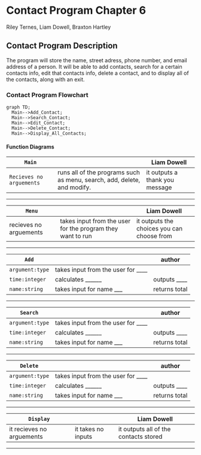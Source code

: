 # Contact Program Chapter 6
Riley Ternes, Liam Dowell, Braxton Hartley
## Contact Program Description
The program will store the name, street adress, phone number, and email address of a person. It will be able to add contacts, search for a certain contacts info, edit that contacts info, delete a contact, and to display all of the contacts, along with an exit.
### Contact Program Flowchart
```mermaid
graph TD;
  Main-->Add_Contact;
  Main-->Search_Contact;
  Main-->Edit_Contact;
  Main-->Delete_Contact;
  Main-->Display_All_Contacts;
```
#### Function Diagrams
| `Main`    |               | Liam Dowell     |
| ------------------ | ------------- | ------------ |
| `Recieves no arguements`    | runs all of the programs such as menu, search, add, delete, and modify.  |  it outputs a thank you message            |

***
| `Menu`    |               |  Liam Dowell     |
| ------------------ | ------------- | ------------ |
| recieves no arguements    | takes input from the user for the program they want to run |   it outputs the choices you can choose from         |

***
| `Add`    |               |  author     |
| ------------------ | ------------- | ------------ |
| `argument:type`    | takes input from the user for ____  |              |
| `time:integer`     | calculates ______  | outputs ____             |
| `name:string`      | takes input for name ___ | returns total |
***
| `Search`    |               |  author     |
| ------------------ | ------------- | ------------ |
| `argument:type`    | takes input from the user for ____  |              |
| `time:integer`     | calculates ______  | outputs ____             |
| `name:string`      | takes input for name ___ | returns total |
***
| `Delete`    |               |  author     |
| ------------------ | ------------- | ------------ |
| `argument:type`    | takes input from the user for ____  |              |
| `time:integer`     | calculates ______  | outputs ____             |
| `name:string`      | takes input for name ___ | returns total |
***
| `Display`    |               |  Liam Dowell    |
| ------------------ | ------------- | ------------ |
| it recieves no arguements    | it takes no inputs  |  it outputs all of the contacts stored            |

***
